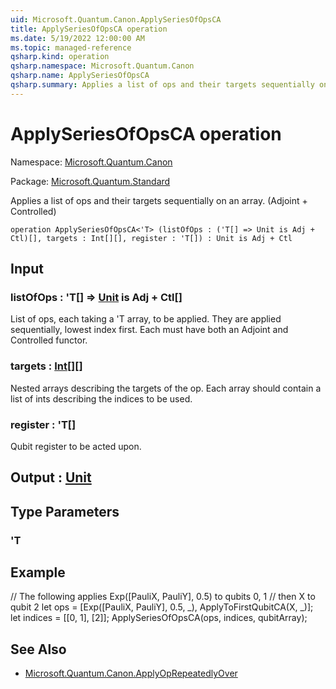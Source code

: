 ```yaml
---
uid: Microsoft.Quantum.Canon.ApplySeriesOfOpsCA
title: ApplySeriesOfOpsCA operation
ms.date: 5/19/2022 12:00:00 AM
ms.topic: managed-reference
qsharp.kind: operation
qsharp.namespace: Microsoft.Quantum.Canon
qsharp.name: ApplySeriesOfOpsCA
qsharp.summary: Applies a list of ops and their targets sequentially on an array. (Adjoint + Controlled)
---
```


# ApplySeriesOfOpsCA operation

Namespace: [Microsoft.Quantum.Canon](xref:Microsoft.Quantum.Canon)

Package: [Microsoft.Quantum.Standard](https://nuget.org/packages/Microsoft.Quantum.Standard)


Applies a list of ops and their targets sequentially on an array. (Adjoint + Controlled)

```qsharp
operation ApplySeriesOfOpsCA<'T> (listOfOps : ('T[] => Unit is Adj + Ctl)[], targets : Int[][], register : 'T[]) : Unit is Adj + Ctl
```


## Input

### listOfOps : 'T[] => [Unit](xref:microsoft.quantum.qsharp.valueliterals#unit-literal)  is Adj + Ctl[]

List of ops, each taking a 'T array, to be applied. They are applied sequentially, lowest index first.Each must have both an Adjoint and Controlled functor.


### targets : [Int](xref:microsoft.quantum.qsharp.valueliterals#int-literals)[][]

Nested arrays describing the targets of the op. Each array should contain a list of ints describingthe indices to be used.


### register : 'T[]

Qubit register to be acted upon.



## Output : [Unit](xref:microsoft.quantum.qsharp.valueliterals#unit-literal)



## Type Parameters

### 'T



## Example

// The following applies Exp([PauliX, PauliY], 0.5) to qubits 0, 1// then X to qubit 2let ops = [Exp([PauliX, PauliY], 0.5, _), ApplyToFirstQubitCA(X, _)];let indices = [[0, 1], [2]];ApplySeriesOfOpsCA(ops, indices, qubitArray);

## See Also

- [Microsoft.Quantum.Canon.ApplyOpRepeatedlyOver](xref:Microsoft.Quantum.Canon.ApplyOpRepeatedlyOver)